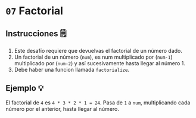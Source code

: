 # `07` Factorial

## Instrucciones 🗒
1. Este desafío requiere que devuelvas el factorial de un número dado.
2. Un factorial de un número (`num`), es num multiplicado por (`num-1`) multiplicado por (`num-2`) y así sucesivamente hasta llegar al número 1.
3. Debe haber una funcion llamada `factorialize`. 

## Ejemplo 💡
El factorial de `4` es `4 * 3 * 2 * 1 = 24`. Pasa de `1` a `num`, multiplicando cada número por el anterior, hasta llegar al número.